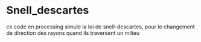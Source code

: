 # Snell_descartes

ce code en processing simule la loi de snell-descartes, pour le changement de direction des rayons quand ils traversent un milieu 

